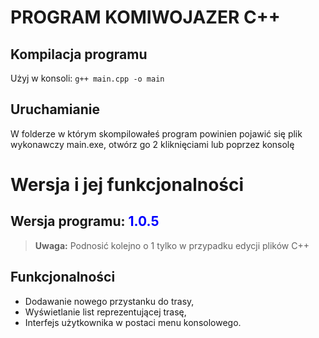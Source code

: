 # PROGRAM KOMIWOJAZER C++

## Kompilacja programu

Użyj w konsoli: `g++ main.cpp -o main`

## Uruchamianie

W folderze w którym skompilowałeś program powinien pojawić się plik wykonawczy main.exe, otwórz go 2 kliknięciami lub poprzez konsolę

# Wersja i jej funkcjonalności

## Wersja programu: <span style="color:blue">1.0.5</span>

> **Uwaga:** Podnosić kolejno o 1 tylko w przypadku edycji plików C++

## Funkcjonalności

- Dodawanie nowego przystanku do trasy,
- Wyświetlanie list reprezentującej trasę,
- Interfejs użytkownika w postaci menu konsolowego.
